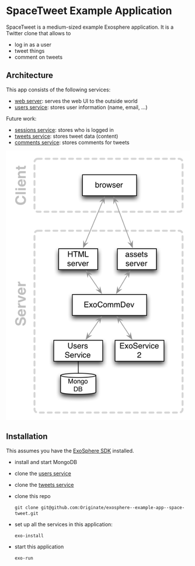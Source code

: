 # SpaceTweet Example Application

SpaceTweet is a medium-sized example Exosphere application.
It is a Twitter clone that allows to
* log in as a user
* tweet things
* comment on tweets


## Architecture

This app consists of the following services:

* [web server](web-server): serves the web UI to the outside world
* [users service](https://github.com/Originate/exosphere-users-service): stores user information (name, email, ...)

Future work:
* [sessions service](sessions_service): stores who is logged in
* [tweets service](tweets_service): stores tweet data (content)
* [comments service](comments_service): stores comments for tweets

![architecture diagram](documentation/architecture.png)


## Installation

This assumes you have the
[ExoSphere SDK](https://github.com/Originate/exosphere-cli-run)
installed.

* install and start MongoDB

* clone the [users service](https://github.com/Originate/exosphere-users-service)

* clone the [tweets service](https://github.com/Originate/exosphere-tweets-service)

* clone this repo

  ```
  git clone git@github.com:Originate/exosphere--example-app--space-tweet.git
  ```

* set up all the services in this application:

  ```
  exo-install
  ```

* start this application

  ```
  exo-run
  ```
